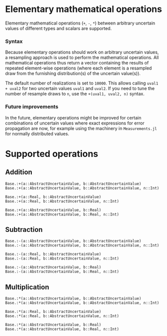 # Elementary mathematical operations

Elementary mathematical operations (`+`, `-`, `*`) between arbitrary 
uncertain values of different types and scalars are supported. 

### Syntax
Because elementary operations should work on arbitrary uncertain values, a resampling 
approach is used to perform the mathematical operations. All mathematical 
operations thus return a vector containing the results of repeated element-wise operations 
(where each element is a resampled draw from the furnishing distribution(s) of the 
uncertain value(s)). 

The default number of realizations is set to `10000`. This allows calling `uval1 + uval2` 
for two uncertain values `uval1` and `uval2`. If you need to tune the number of resample 
draws to `n`, use the `+(uval1, uval2, n)` syntax. 

### Future improvements
In the future, elementary operations might be improved for certain combinations of uncertain 
values where exact expressions for error propagation are now, for example using the 
machinery in `Measurements.jl` for normally distributed values.


# Supported operations 

## Addition 


```@docs 
Base.:+(a::AbstractUncertainValue, b::AbstractUncertainValue)
Base.:+(a::AbstractUncertainValue, b::AbstractUncertainValue, n::Int)
```

```@docs 
Base.:+(a::Real, b::AbstractUncertainValue)
Base.:+(a::Real, b::AbstractUncertainValue, n::Int)
```

```@docs 
Base.:+(a::AbstractUncertainValue, b::Real)
Base.:+(a::AbstractUncertainValue, b::Real, n::Int)
```


## Subtraction

```@docs 
Base.:-(a::AbstractUncertainValue, b::AbstractUncertainValue)
Base.:-(a::AbstractUncertainValue, b::AbstractUncertainValue, n::Int)
```

```@docs 
Base.:-(a::Real, b::AbstractUncertainValue)
Base.:-(a::Real, b::AbstractUncertainValue, n::Int)
```

```@docs 
Base.:-(a::AbstractUncertainValue, b::Real)
Base.:-(a::AbstractUncertainValue, b::Real, n::Int)
```


## Multiplication

```@docs 
Base.:*(a::AbstractUncertainValue, b::AbstractUncertainValue)
Base.:*(a::AbstractUncertainValue, b::AbstractUncertainValue, n::Int)
```

```@docs 
Base.:*(a::Real, b::AbstractUncertainValue)
Base.:*(a::Real, b::AbstractUncertainValue, n::Int)
```

```@docs 
Base.:*(a::AbstractUncertainValue, b::Real)
Base.:*(a::AbstractUncertainValue, b::Real, n::Int)
```
